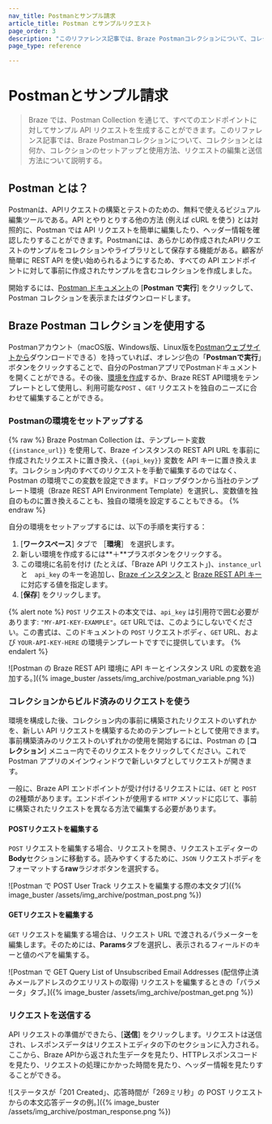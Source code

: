 ```yaml
---
nav_title: Postmanとサンプル請求
article_title: Postman とサンプルリクエスト
page_order: 3
description: "このリファレンス記事では、Braze Postmanコレクションについて、コレクションとは何か、コレクションのセットアップと使用方法、リクエストの編集と送信方法について説明する。"
page_type: reference

---
```


# Postmanとサンプル請求

> Braze では、Postman Collection を通じて、すべてのエンドポイントに対してサンプル API リクエストを生成することができます。このリファレンス記事では、Braze Postmanコレクションについて、コレクションとは何か、コレクションのセットアップと使用方法、リクエストの編集と送信方法について説明する。

## Postman とは？

Postmanは、APIリクエストの構築とテストのための、無料で使えるビジュアル編集ツールである。API とやりとりする他の方法 (例えば cURL を使う) とは対照的に、Postman では API リクエストを簡単に編集したり、ヘッダー情報を確認したりすることができます。Postmanには、あらかじめ作成されたAPIリクエストのサンプルをコレクションやライブラリとして保存する機能がある。顧客が簡単に REST API を使い始められるようにするため、すべての API エンドポイントに対して事前に作成されたサンプルを含むコレクションを作成しました。

開始するには、[Postman ドキュメント](https://documenter.getpostman.com/view/4689407/SVYrsdsG?version=latest#intro)の [**Postman で実行**] をクリックして、Postman コレクションを表示またはダウンロードします。

## Braze Postman コレクションを使用する

Postmanアカウント（macOS版、Windows版、Linux版を[Postmanウェブサイトから](https://www.getpostman.com)ダウンロードできる）を持っていれば、オレンジ色の「**Postmanで実行**」ボタンをクリックすることで、自分のPostmanアプリでPostmanドキュメントを開くことができる。その後、[環境を作成](#setting-up-your-postman-environment)するか、Braze REST API環境をテンプレートとして使用し、利用可能な`POST` 、`GET` リクエストを独自のニーズに合わせて編集することができる。

### Postmanの環境をセットアップする

{% raw %}
Braze Postman Collection は、テンプレート変数 `{{instance_url}}` を使用して、Braze インスタンスの REST API URL を事前に作成されたリクエストに置き換え、`{{api_key}}` 変数を API キーに置き換えます。コレクション内のすべてのリクエストを手動で編集するのではなく、Postman の環境でこの変数を設定できます。ドロップダウンから当社のテンプレート環境（Braze REST API Environment Template）を選択し、変数値を独自のものに置き換えることも、独自の環境を設定することもできる。
{% endraw %}

自分の環境をセットアップするには、以下の手順を実行する：

1. [**ワークスペース**] タブで ［**環境**］ を選択します。
2. 新しい環境を作成するには**＋**プラスボタンをクリックする。
3. この環境に名前を付け (たとえば、「Braze API リクエスト」)、`instance_url` と　`api_key` のキーを追加し、[Braze インスタンス ]({{site.baseurl}}/developer_guide/rest_api/basics/#endpoints) と [Braze REST API キー]({{site.baseurl}}/api/api_key/)に対応する値を指定します。
4. [**保存**] をクリックします。

{% alert note %}
`POST` リクエストの本文では、`api_key` は引用符で囲む必要があります: `"MY-API-KEY-EXAMPLE"`。`GET` URLでは、このようにしないでください。この書式は、このドキュメントの `POST` リクエストボディ、`GET` URL、および `YOUR-API-KEY-HERE` の環境テンプレートですでに提供しています。
{% endalert %}

![Postman の Braze REST API 環境に API キーとインスタンス URL の変数を追加する。]({% image_buster /assets/img_archive/postman_variable.png %})

### コレクションからビルド済みのリクエストを使う

環境を構成した後、コレクション内の事前に構築されたリクエストのいずれかを、新しい API リクエストを構築するためのテンプレートとして使用できます。事前構築済みのリクエストのいずれかの使用を開始するには、Postman の [**コレクション**] メニュー内でそのリクエストをクリックしてください。これで Postman アプリのメインウィンドウで新しいタブとしてリクエストが開きます。

一般に、Braze API エンドポイントが受け付けるリクエストには、`GET` と `POST` の2種類があります。エンドポイントが使用する `HTTP` メソッドに応じて、事前に構築されたリクエストを異なる方法で編集する必要があります。

#### POSTリクエストを編集する

`POST` リクエストを編集する場合、リクエストを開き、リクエストエディターの**Body**セクションに移動する。読みやすくするために、`JSON` リクエストボディをフォーマットする**raw**ラジオボタンを選択する。

![Postman で POST User Track リクエストを編集する際の本文タブ]({% image_buster /assets/img_archive/postman_post.png %})

#### GETリクエストを編集する

`GET` リクエストを編集する場合は、リクエスト URL で渡されるパラメーターを編集します。そのためには、**Params**タブを選択し、表示されるフィールドのキーと値のペアを編集する。

![Postman で GET Query List of Unsubscribed Email Addresses (配信停止済みメールアドレスのクエリリストの取得) リクエストを編集するときの「パラメータ」タブ。]({% image_buster /assets/img_archive/postman_get.png %})

### リクエストを送信する

API リクエストの準備ができたら、[**送信**] をクリックします。リクエストは送信され、レスポンスデータはリクエストエディタの下のセクションに入力される。ここから、Braze APIから返された生データを見たり、HTTPレスポンスコードを見たり、リクエストの処理にかかった時間を見たり、ヘッダー情報を見たりすることができる。

![ステータスが「201 Created」、応答時間が「269ミリ秒」の POST リクエストからの本文応答データの例。]({% image_buster /assets/img_archive/postman_response.png %})

